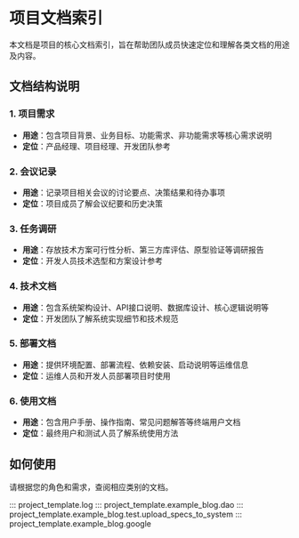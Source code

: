 # 项目文档索引

本文档是项目的核心文档索引，旨在帮助团队成员快速定位和理解各类文档的用途及内容。

## 文档结构说明

### 1. 项目需求
- **用途**：包含项目背景、业务目标、功能需求、非功能需求等核心需求说明
- **定位**：产品经理、项目经理、开发团队参考

### 2. 会议记录
- **用途**：记录项目相关会议的讨论要点、决策结果和待办事项
- **定位**：项目成员了解会议纪要和历史决策

### 3. 任务调研
- **用途**：存放技术方案可行性分析、第三方库评估、原型验证等调研报告
- **定位**：开发人员技术选型和方案设计参考

### 4. 技术文档
- **用途**：包含系统架构设计、API接口说明、数据库设计、核心逻辑说明等
- **定位**：开发团队了解系统实现细节和技术规范

### 5. 部署文档
- **用途**：提供环境配置、部署流程、依赖安装、启动说明等运维信息
- **定位**：运维人员和开发人员部署项目时使用

### 6. 使用文档
- **用途**：包含用户手册、操作指南、常见问题解答等终端用户文档
- **定位**：最终用户和测试人员了解系统使用方法

## 如何使用
请根据您的角色和需求，查阅相应类别的文档。

::: project_template.log
::: project_template.example_blog.dao
::: project_template.example_blog.test.upload_specs_to_system
::: project_template.example_blog.google